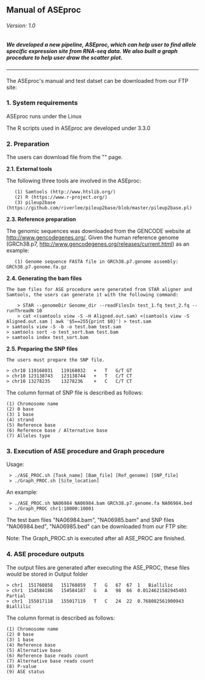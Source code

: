## Manual of ASEproc
###### Version: 1.0

##### We developed a new pipeline, ASEproc, which can help user to find allele specific expression site from RNA-seq data. We also built a graph procedure to help user draw the scatter plot.
--------------
#### 

The ASEproc's manual and test datset can be downloaded from our FTP site: 

### **1. System requirements**

   ASEproc runs under the Linux

   The R scripts used in ASEproc are developed under 3.3.0

### **2. Preparation**

   The users can download  file from the "" page.
  

 **2.1.  External tools**

   The following three tools are involved in the ASEproc:
```
   (1) Samtools (http://www.htslib.org/)
   (2) R (https://www.r-project.org/)
   (3) pileup2base (https://github.com/riverlee/pileup2base/blob/master/pileup2base.pl)
```
   
 **2.3.  Reference preparation**
 
The genomic sequences was downloaded from the GENCODE website at http://www.gencodegenes.org/. Given the human reference genome (GRCh38.p7, http://www.gencodegenes.org/releases/current.html) as an example:

```
   (1) Genome sequence FASTA file in GRCh38.p7.genome assembly: GRCh38.p7.genome.fa.gz
```

 **2.4.  Generating the bam files**

	The bam files for ASE procedure were generated from STAR aligner and Samtools, the users can generate it with the following command:

        > STAR --genomeDir Genome_dir --readFilesIn test_1.fq test_2.fq --runThreadN 10
        > cat <(samtools view -S -H Aligned.out.sam) <(samtools view -S Aligned.out.sam | awk '$5==255{print $0}') > test.sam
	> samtools view -S -b -o test.bam test.sam
	> samtools sort -o test_sort.bam test.bam
	> samtools index test_sort.bam

 **2.5.  Preparing the SNP files**

	The users must prepare the SNP file.

	> chr10	119168031	119168032	+	T	G/T	GT
	> chr10	123138743	123138744	+	T	C/T	CT
	> chr10	13278235	13278236	+	C	C/T	CT

The column format of SNP file is described as follows:
```
(1) Chromosome name 
(2) 0 base
(3) 1 base
(4) strand
(5) Reference base
(6) Reference base / Alternative base
(7) Alleles type
```

### **3. Execution of ASE procedure and Graph procedure**

   Usage:

     > ./ASE_PROC.sh [Task_name] [Bam_file] [Ref_genome] [SNP_file]
     > ./Graph_PROC.sh [Site_location]

   An example:

     > ./ASE_PROC.sh NA06984 NA06984.bam GRCh38.p7.genome.fa NA06984.bed
     > ./Graph_PROC chr1:10000:10001

The test bam files "NA06984.bam", "NA06985.bam" and SNP files "NA06984.bed", "NA06985.bed" can be downloaded from our FTP site: 

Note: The Graph_PROC.sh is executed after all ASE_PROC are finished.

### **4. ASE procedure outputs**

The output files are generated after executing the ASE_PROC, these files would be stored in Output folder
```
> chr1	151760858	151760859	T	G	67	67	1	Biallilic
> chr1	154584186	154584187	G	A	98	66	0.0124621582945403	Partial
> chr1	155017118	155017119	T	C	24	22	0.768082561900943	Biallilic
```
The column format is described as follows:
```
(1) Chromosome name 
(2) 0 base
(3) 1 base
(4) Reference base
(5) Alternative base
(6) Reference base reads count
(7) Alternative base reads count
(8) P-value
(9) ASE status
```

